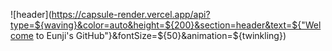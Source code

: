 ![header](https://capsule-render.vercel.app/api?type=${waving}&color=auto&height=${200}&section=header&text=${"Welcome to Eunji's GitHub"}&fontSize=${50}&animation=${twinkling})

<!--
**EJ-KANG02/EJ-KANG02** is a ✨ _special_ ✨ repository because its `README.md` (this file) appears on your GitHub profile.

Here are some ideas to get you started:

- 🔭 I’m currently working on ...
- 🌱 I’m currently learning ...
- 👯 I’m looking to collaborate on ...
- 🤔 I’m looking for help with ...
- 💬 Ask me about ...
- 📫 How to reach me: ...
- 😄 Pronouns: ...
- ⚡ Fun fact: ...
-->
